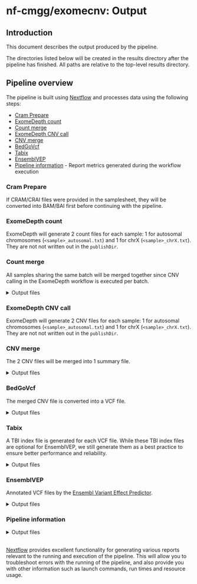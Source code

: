# nf-cmgg/exomecnv: Output

## Introduction

This document describes the output produced by the pipeline.

The directories listed below will be created in the results directory after the pipeline has finished. All paths are relative to the top-level results directory.

<!-- TODO nf-core: Write this documentation describing your workflow's output -->

## Pipeline overview

The pipeline is built using [Nextflow](https://www.nextflow.io/) and processes data using the following steps:

- [Cram Prepare](#cram-prepare)
- [ExomeDepth count](#exomedepth-count)
- [Count merge](#count-merge)
- [ExomeDepth CNV call](#exomedepth-cnv-call)
- [CNV merge](#cnv-merge)
- [BedGoVcf](#bedgovcf)
- [Tabix](#tabix)
- [EnsemblVEP](#ensemblvep)
- [Pipeline information](#pipeline-information) - Report metrics generated during the workflow execution

### Cram Prepare

If CRAM/CRAI files were provided in the samplesheet, they will be converted into BAM/BAI first before continuing with the pipeline.

### ExomeDepth count

ExomeDepth will generate 2 count files for each sample: 1 for autosomal chromosomes (`<sample>_autosomal.txt`) and 1 for chrX (`<sample>_chrX.txt`). They are not not written out in the `publishDir`.

### Count merge

All samples sharing the same batch will be merged together since CNV calling in the ExomeDepth workflow is executed per batch.

<details markdown="1">
<summary>Output files</summary>

- `exomedepth/`
  - `counts/`
    - `<batch>_autosomal.txt`: Count file for autosomal chromosomes per batch
    - `<batch>_chrX.txt`: Count file for chrX per batch

</details>

### ExomeDepth CNV call

ExomeDepth will generate 2 CNV files for each sample: 1 for autosomal chromosomes (`<sample>_autosomal.txt`) and 1 for chrX (`<sample>_chrX.txt`). They are not not written out in the `publishDir`.

### CNV merge

The 2 CNV files will be merged into 1 summary file.

<details markdown="1">
<summary>Output files</summary>

- `exomedepth/`
  - `cnv_call/`
    - `<sample>.txt`: Merged CNV file

</details>

### BedGoVcf

The merged CNV file is converted into a VCF file.

<details markdown="1">
<summary>Output files</summary>

- `exomedepth/`
  - `cnv_call/`
    - `<sample>.vcf.gz`: VCF file

</details>

### Tabix

A TBI index file is generated for each VCF file. While these TBI index files are optional for EnsemblVEP, we still generate them as a best practice to ensure better performance and reliability.

<details markdown="1">
<summary>Output files</summary>

- `exomedepth/`
  - `cnv_call/`
    - `<sample>.vcf.gz.tbi`: TBI index file

</details>

### EnsemblVEP

Annotated VCF files by the [Ensembl Variant Effect Predictor](https://www.ensembl.info/2020/03/27/cool-stuff-the-ensembl-vep-can-do-annotating-structural-variants/).

<details markdown="1">
<summary>Output files</summary>

- `exomedepth/`
  - `cnv_call_vep/`
    - `<sample>.vep.vcf.gz`: VEP annotated file
    - `<sample>.vep.vcf.gz.tbi`: index of VEP annotated file

</details>

### Pipeline information

<details markdown="1">
<summary>Output files</summary>

- `samplesheet.csv`: the samplesheet used for the pipeline run
- `pipeline_info/`
  - Reports generated by Nextflow: `execution_report.html`, `execution_timeline.html`, `execution_trace.txt` and `pipeline_dag.dot`/`pipeline_dag.svg`.
  - Reports generated by the pipeline: `pipeline_report.html`, `pipeline_report.txt` and `software_versions.yml`. The `pipeline_report*` files will only be present if the `--email` / `--email_on_fail` parameter's are used when running the pipeline.

</details>

\
[Nextflow](https://www.nextflow.io/docs/latest/tracing.html) provides excellent functionality for generating various reports relevant to the running and execution of the pipeline. This will allow you to troubleshoot errors with the running of the pipeline, and also provide you with other information such as launch commands, run times and resource usage.
